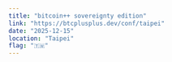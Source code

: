 ```yaml
---
title: "bitcoin++ sovereignty edition"
link: "https://btcplusplus.dev/conf/taipei"
date: "2025-12-15"
location: "Taipei"
flag: "🇹🇼"
---
```


